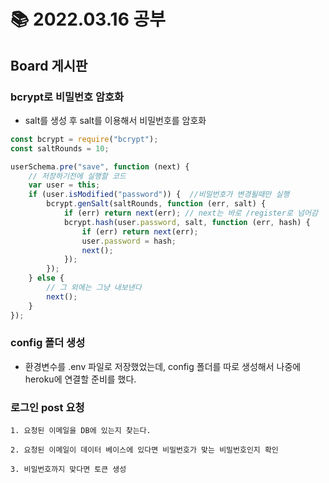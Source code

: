 # 📚 2022.03.16 공부

## Board 게시판

### bcrypt로 비밀번호 암호화

-   salt를 생성 후 salt를 이용해서 비밀번호를 암호화

```javascript
const bcrypt = require("bcrypt");
const saltRounds = 10;

userSchema.pre("save", function (next) {
    // 저장하기전에 실행할 코드
    var user = this;
    if (user.isModified("password")) {  //비밀번호가 변경될때만 실행
        bcrypt.genSalt(saltRounds, function (err, salt) {
            if (err) return next(err); // next는 바로 /register로 넘어감
            bcrypt.hash(user.password, salt, function (err, hash) {
                if (err) return next(err);
                user.password = hash;
                next();
            });
        });
    } else {
        // 그 외에는 그냥 내보낸다
        next();
    }
});
```

### config 폴더 생성

-   환경변수를 .env 파일로 저장했었는데, config 폴더를 따로 생성해서 나중에 heroku에 연결할 준비를 했다.

### 로그인 post 요청

    1. 요청된 이메일을 DB에 있는지 찾는다.

    2. 요청된 이메일이 데이터 베이스에 있다면 비밀번호가 맞는 비밀번호인지 확인

    3. 비밀번호까지 맞다면 토큰 생성
